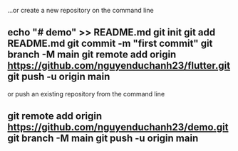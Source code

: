 …or create a new repository on the command line

echo "# demo" >> README.md
git init
git add README.md
git commit -m "first commit"
git branch -M main
git remote add origin https://github.com/nguyenduchanh23/flutter.git
git push -u origin main
---------------------------------------------
or push an existing repository from the command line

git remote add origin https://github.com/nguyenduchanh23/demo.git
git branch -M main
git push -u origin main
---------------------------------------------

